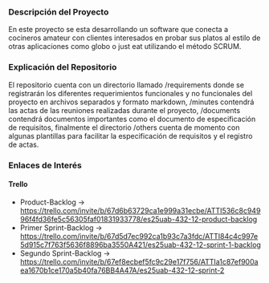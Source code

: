 ﻿
### Descripción del Proyecto
En este proyecto se esta desarrollando un software que conecta a cocineros amateur con clientes interesados en probar sus platos al estilo de otras aplicaciones como globo o just eat utilizando el método SCRUM.

### Explicación del Repositorio
El repositorio cuenta con un directorio llamado /requirements donde se registrarán los diferentes requerimientos funcionales y no funcionales del proyecto en archivos separados y formato markdown, /minutes contendrá las actas de las reuniones realizadas durante el proyecto, /documents contendrá documentos importantes como el documento de especificación de requisitos, finalmente el directorio /others cuenta de momento con algunas plantillas para facilitar la especificación de requisitos y el registro de actas.

### Enlaces de Interés
#### Trello ####
- Product-Backlog -> https://trello.com/invite/b/67d6b63729ca1e999a31ecbe/ATTI536c8c94996f4fd36fe5c56305faf01831933778/es25uab-432-12-product-backlog
- Primer Sprint-Backlog -> https://trello.com/invite/b/67d5d7ec992ca1b93c7a3fdc/ATTI84c4c997e5d915c7f763f5636f8896ba3550A421/es25uab-432-12-sprint-1-backlog
- Segundo Sprint-Backlog -> https://trello.com/invite/b/67ef8ecbef5fc9c29e17f756/ATTIa1c87ef900aea1670b1ce170a5b40fa76BB4A47A/es25uab-432-12-sprint-2
